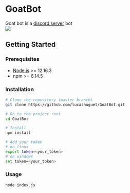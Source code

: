 # GoatBot
Goat bot is a [discord server](https://discord.gg/bgk9UM7) bot
<br>
<a href="https://discord.gg/HD7x2vx">
    <img src="https://canary.discordapp.com/api/guilds/721711066782105600/widget.png?style=banner2" >
</a>
## Getting Started
### Prerequisites
-   [Node.js](https://nodejs.org/) >= 12.16.3
-   npm >= 6.14.5
### Installation
``` bash
# Clone the repository (master branch)
git clone https://github.com/lucashuguet/GoatBot.git

# Go to the project root
cd GoatBot

# Install
npm install

# Add your token
# on linux
export token=<your_token>
# on windows
set token=<your_token>
```
### Usage
``` bash
node index.js
```
